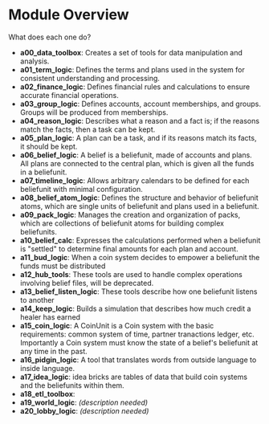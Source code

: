 # Module Overview

What does each one do?

- **a00_data_toolbox**: Creates a set of tools for data manipulation and analysis.
- **a01_term_logic**: Defines the terms and plans used in the system for consistent understanding and processing.
- **a02_finance_logic**: Defines financial rules and calculations to ensure accurate financial operations.
- **a03_group_logic**: Defines accounts, account memberships, and groups. Groups will be produced from memberships.
- **a04_reason_logic**: Describes what a reason and a fact is; if the reasons match the facts, then a task can be kept.
- **a05_plan_logic**: A plan can be a task, and if its reasons match its facts, it should be kept.
- **a06_belief_logic**: A belief is a beliefunit, made of accounts and plans. All plans are connected to the central plan, which is given all the funds in a beliefunit.
- **a07_timeline_logic**: Allows arbitrary calendars to be defined for each beliefunit with minimal configuration.
- **a08_belief_atom_logic**: Defines the structure and behavior of beliefunit atoms, which are single units of beliefunit and plans used in a beliefunit.
- **a09_pack_logic**: Manages the creation and organization of packs, which are collections of beliefunit atoms for building complex beliefunits.
- **a10_belief_calc**: Expresses the calculations performed when a beliefunit is "settled" to determine final amounts for each plan and account.
- **a11_bud_logic**: When a coin system decides to empower a beliefunit the funds must be distributed
- **a12_hub_tools**: These tools are used to handle complex operations involving belief files, will be deprecated.
- **a13_belief_listen_logic**: These tools describe how one beliefunit listens to another
- **a14_keep_logic**: Builds a simulation that describes how much credit a healer has earned 
- **a15_coin_logic**: A CoinUnit is a Coin system with the basic requirements: common system of time, partner tranactions ledger, etc. Importantly a Coin system must know the state of a belief's beliefunit at any time in the past. 
- **a16_pidgin_logic**: A tool that translates words from outside language to inside language.  
- **a17_idea_logic**: idea bricks are tables of data that build coin systems and the beliefunits within them.
- **a18_etl_toolbox**: 
- **a19_world_logic**: *(description needed)*
- **a20_lobby_logic**: *(description needed)*